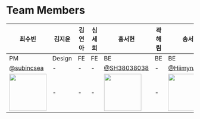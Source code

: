# Team Members

| 최수빈 | 김지윤 | 김연아 | 심세희 | 홍서현 | 곽해림 | 송서현 |
|--------|--------|--------|--------|--------|--------|--------|
| PM   | Design | FE     | FE     | BE     | BE     | BE     |
|  [@subincsea](https://github.com/subincsea)      | -      | -      | -      | [@SH38038038](https://github.com/SH38038038) | - | [@Hiimynameiss](https://github.com/Hiimynameiss) |
| <img src="https://avatars.githubusercontent.com/subincsea" width="100">      | -      | -      | -      | <img src="https://avatars.githubusercontent.com/SH38038038" width="100"> | - | <img src="https://avatars.githubusercontent.com/Hiimynameiss" width="100"> |

